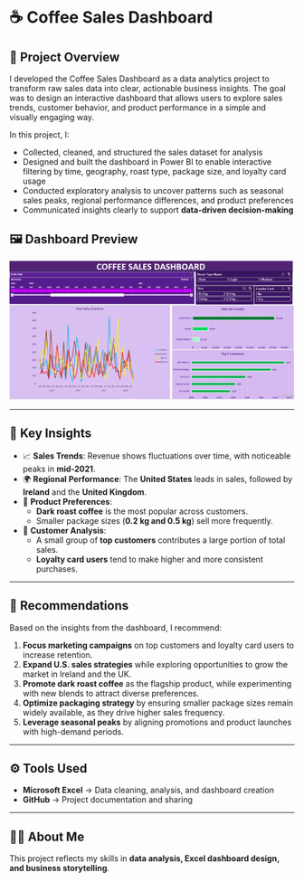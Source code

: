 

# ☕ Coffee Sales Dashboard

## 📌 Project Overview
I developed the Coffee Sales Dashboard as a data analytics project to transform raw sales data into clear, actionable business insights. The goal was to design an interactive dashboard that allows users to explore sales trends, customer behavior, and product performance in a simple and visually engaging way.

In this project, I:
- Collected, cleaned, and structured the sales dataset for analysis  
- Designed and built the dashboard in Power BI to enable interactive filtering by time, geography, roast type, package size, and loyalty card usage
- Conducted exploratory analysis to uncover patterns such as seasonal sales peaks, regional performance differences, and product preferences
- Communicated insights clearly to support **data-driven decision-making**  

## 🖼️ Dashboard Preview
<p align="center">
  <img src="CSD.PNG" alt="Coffee Sales Dashboard" width="850"/>
</p>

---
## 🔑 Key Insights
- 📈 **Sales Trends**: Revenue shows fluctuations over time, with noticeable peaks in **mid-2021**.  
- 🌍 **Regional Performance**: The **United States** leads in sales, followed by **Ireland** and the **United Kingdom**.  
- 🫘 **Product Preferences**:  
  - **Dark roast coffee** is the most popular across customers.  
  - Smaller package sizes (**0.2 kg and 0.5 kg**) sell more frequently.  
- 👥 **Customer Analysis**:  
  - A small group of **top customers** contributes a large portion of total sales.  
  - **Loyalty card users** tend to make higher and more consistent purchases.  

---

## 📝 Recommendations
Based on the insights from the dashboard, I recommend:  
1. **Focus marketing campaigns** on top customers and loyalty card users to increase retention.  
2. **Expand U.S. sales strategies** while exploring opportunities to grow the market in Ireland and the UK.  
3. **Promote dark roast coffee** as the flagship product, while experimenting with new blends to attract diverse preferences.  
4. **Optimize packaging strategy** by ensuring smaller package sizes remain widely available, as they drive higher sales frequency.  
5. **Leverage seasonal peaks** by aligning promotions and product launches with high-demand periods.  

---

## ⚙️ Tools Used
- **Microsoft Excel** → Data cleaning, analysis, and dashboard creation  
- **GitHub** → Project documentation and sharing  

---

## 👨‍💻 About Me
This project reflects my skills in **data analysis, Excel dashboard design, and business storytelling**.  
